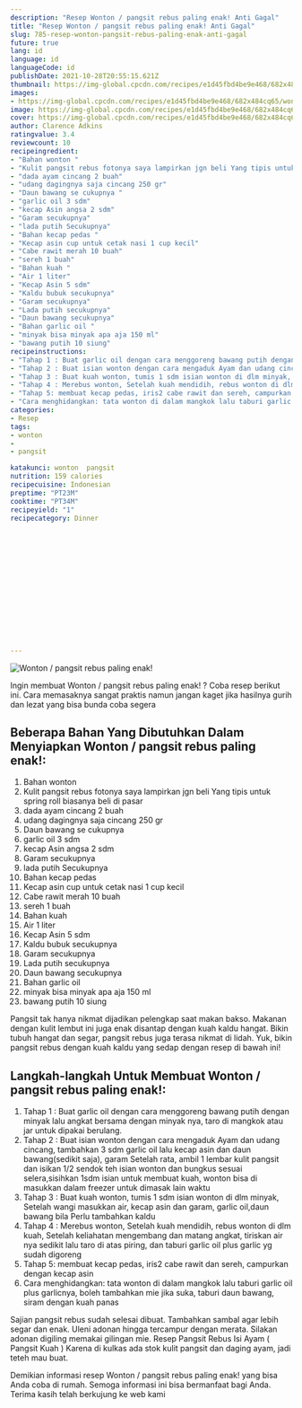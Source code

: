 ```yaml
---
description: "Resep Wonton / pangsit rebus paling enak! Anti Gagal"
title: "Resep Wonton / pangsit rebus paling enak! Anti Gagal"
slug: 785-resep-wonton-pangsit-rebus-paling-enak-anti-gagal
future: true
lang: id
language: id
languageCode: id
publishDate: 2021-10-28T20:55:15.621Z 
thumbnail: https://img-global.cpcdn.com/recipes/e1d45fbd4be9e468/682x484cq65/wonton-pangsit-rebus-paling-enak-foto-resep-utama.webp
images:
- https://img-global.cpcdn.com/recipes/e1d45fbd4be9e468/682x484cq65/wonton-pangsit-rebus-paling-enak-foto-resep-utama.webp
image: https://img-global.cpcdn.com/recipes/e1d45fbd4be9e468/682x484cq65/wonton-pangsit-rebus-paling-enak-foto-resep-utama.webp
cover: https://img-global.cpcdn.com/recipes/e1d45fbd4be9e468/682x484cq65/wonton-pangsit-rebus-paling-enak-foto-resep-utama.webp
author: Clarence Adkins
ratingvalue: 3.4
reviewcount: 10
recipeingredient:
- "Bahan wonton "
- "Kulit pangsit rebus fotonya saya lampirkan jgn beli Yang tipis untuk spring roll biasanya beli di pasar "
- "dada ayam cincang 2 buah"
- "udang dagingnya saja cincang 250 gr"
- "Daun bawang se cukupnya "
- "garlic oil 3 sdm"
- "kecap Asin angsa 2 sdm"
- "Garam secukupnya"
- "lada putih Secukupnya"
- "Bahan kecap pedas "
- "Kecap asin cup untuk cetak nasi 1 cup kecil"
- "Cabe rawit merah 10 buah"
- "sereh 1 buah"
- "Bahan kuah "
- "Air 1 liter"
- "Kecap Asin 5 sdm"
- "Kaldu bubuk secukupnya"
- "Garam secukupnya"
- "Lada putih secukupnya"
- "Daun bawang secukupnya"
- "Bahan garlic oil "
- "minyak bisa minyak apa aja 150 ml"
- "bawang putih 10 siung"
recipeinstructions:
- "Tahap 1 : Buat garlic oil dengan cara menggoreng bawang putih dengan minyak lalu angkat bersama dengan minyak nya, taro di mangkok atau jar untuk dipakai berulang."
- "Tahap 2 : Buat isian wonton dengan cara mengaduk Ayam dan udang cincang, tambahkan 3 sdm garlic oil lalu kecap asin dan daun bawang(sedikit saja), garam Setelah rata, ambil 1 lembar kulit pangsit dan isikan 1/2 sendok teh isian wonton dan bungkus sesuai selera,sisihkan 1sdm isian untuk membuat kuah, wonton bisa di masukkan dalam freezer untuk dimasak lain waktu"
- "Tahap 3 : Buat kuah wonton, tumis 1 sdm isian wonton di dlm minyak, Setelah wangi masukkan air, kecap asin dan garam, garlic oil,daun bawang bila Perlu tambahkan kaldu"
- "Tahap 4 : Merebus wonton, Setelah kuah mendidih, rebus wonton di dlm kuah, Setelah keliahatan mengembang dan matang angkat, tiriskan air nya sedikit lalu taro di atas piring, dan taburi garlic oil plus garlic yg sudah digoreng"
- "Tahap 5: membuat kecap pedas, iris2 cabe rawit dan sereh, campurkan dengan kecap asin"
- "Cara menghidangkan: tata wonton di dalam mangkok lalu taburi garlic oil plus garlicnya, boleh tambahkan mie jika suka, taburi daun bawang, siram dengan kuah panas"
categories:
- Resep
tags:
- wonton
- 
- pangsit

katakunci: wonton  pangsit 
nutrition: 159 calories
recipecuisine: Indonesian
preptime: "PT23M"
cooktime: "PT34M"
recipeyield: "1"
recipecategory: Dinner


     
    
    
    
    
    
    
    
    
    
    
      
    
---
```



![Wonton / pangsit rebus paling enak!](https://img-global.cpcdn.com/recipes/e1d45fbd4be9e468/682x484cq65/wonton-pangsit-rebus-paling-enak-foto-resep-utama.webp)

Ingin membuat Wonton / pangsit rebus paling enak! ? Coba resep berikut ini. Cara memasaknya sangat praktis namun jangan kaget jika hasilnya gurih dan lezat yang bisa bunda coba segera

<!--inarticleads1-->

## Beberapa Bahan Yang Dibutuhkan Dalam Menyiapkan Wonton / pangsit rebus paling enak!:

1. Bahan wonton 
1. Kulit pangsit rebus fotonya saya lampirkan jgn beli Yang tipis untuk spring roll biasanya beli di pasar 
1. dada ayam cincang 2 buah
1. udang dagingnya saja cincang 250 gr
1. Daun bawang se cukupnya 
1. garlic oil 3 sdm
1. kecap Asin angsa 2 sdm
1. Garam secukupnya
1. lada putih Secukupnya
1. Bahan kecap pedas 
1. Kecap asin cup untuk cetak nasi 1 cup kecil
1. Cabe rawit merah 10 buah
1. sereh 1 buah
1. Bahan kuah 
1. Air 1 liter
1. Kecap Asin 5 sdm
1. Kaldu bubuk secukupnya
1. Garam secukupnya
1. Lada putih secukupnya
1. Daun bawang secukupnya
1. Bahan garlic oil 
1. minyak bisa minyak apa aja 150 ml
1. bawang putih 10 siung

Pangsit tak hanya nikmat dijadikan pelengkap saat makan bakso. Makanan dengan kulit lembut ini juga enak disantap dengan kuah kaldu hangat. Bikin tubuh hangat dan segar, pangsit rebus juga terasa nikmat di lidah. Yuk, bikin pangsit rebus dengan kuah kaldu yang sedap dengan resep di bawah ini! 

<!--inarticleads2-->

## Langkah-langkah Untuk Membuat Wonton / pangsit rebus paling enak!:

1. Tahap 1 : Buat garlic oil dengan cara menggoreng bawang putih dengan minyak lalu angkat bersama dengan minyak nya, taro di mangkok atau jar untuk dipakai berulang.
1. Tahap 2 : Buat isian wonton dengan cara mengaduk Ayam dan udang cincang, tambahkan 3 sdm garlic oil lalu kecap asin dan daun bawang(sedikit saja), garam Setelah rata, ambil 1 lembar kulit pangsit dan isikan 1/2 sendok teh isian wonton dan bungkus sesuai selera,sisihkan 1sdm isian untuk membuat kuah, wonton bisa di masukkan dalam freezer untuk dimasak lain waktu
1. Tahap 3 : Buat kuah wonton, tumis 1 sdm isian wonton di dlm minyak, Setelah wangi masukkan air, kecap asin dan garam, garlic oil,daun bawang bila Perlu tambahkan kaldu
1. Tahap 4 : Merebus wonton, Setelah kuah mendidih, rebus wonton di dlm kuah, Setelah keliahatan mengembang dan matang angkat, tiriskan air nya sedikit lalu taro di atas piring, dan taburi garlic oil plus garlic yg sudah digoreng
1. Tahap 5: membuat kecap pedas, iris2 cabe rawit dan sereh, campurkan dengan kecap asin
1. Cara menghidangkan: tata wonton di dalam mangkok lalu taburi garlic oil plus garlicnya, boleh tambahkan mie jika suka, taburi daun bawang, siram dengan kuah panas


Sajian pangsit rebus sudah selesai dibuat. Tambahkan sambal agar lebih segar dan enak. Uleni adonan hingga tercampur dengan merata. Silakan adonan digiling memakai gilingan mie. Resep Pangsit Rebus Isi Ayam ( Pangsit Kuah ) Karena di kulkas ada stok kulit pangsit dan daging ayam, jadi teteh mau buat. 

Demikian informasi  resep Wonton / pangsit rebus paling enak!   yang bisa Anda coba di rumah. Semoga informasi ini bisa bermanfaat bagi Anda. Terima kasih telah berkujung ke web kami
